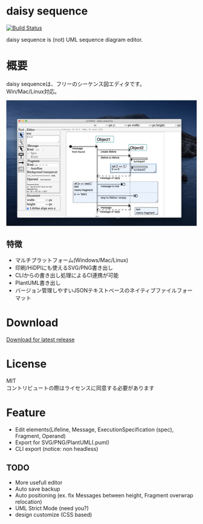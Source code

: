 daisy sequence
====
[![Build Status](https://travis-ci.org/MichinariNukazawa/daisy_sequence.svg?branch=master)](https://travis-ci.org/MichinariNukazawa/daisy_sequence)  

daisy sequence is (not) UML sequence diagram editor.  

# 概要
daisy sequenceは、フリーのシーケンス図エディタです。  
Win/Mac/Linux対応。  

![daisy sequence](document/image/daisy_sequence_201910.22.png)  

## 特徴
- マルチプラットフォーム(Windows/Mac/Linux)
- 印刷/HiDPIにも使えるSVG/PNG書き出し
- CLIからの書き出し処理によるCI連携が可能
- PlantUML書き出し
- バージョン管理しやすいJSONテキストベースのネイティブファイルフォーマット

# Download
[Download for latest release](https://github.com/MichinariNukazawa/daisy_sequence/releases)  

# License
MIT  
コントリビュートの際はライセンスに同意する必要があります  

# Feature
- Edit elements(Lifeline, Message, ExecutionSpecification (spec), Fragment, Operand)
- Export for SVG/PNG/PlantUML(.puml)
- CLI export (notice: non headless)

## TODO
- More usefull editor
- Auto save backup
- Auto positioning (ex. fix Messages between height, Fragment overwrap relocation)
- UML Strict Mode (need you?)
- design customize (CSS based)

